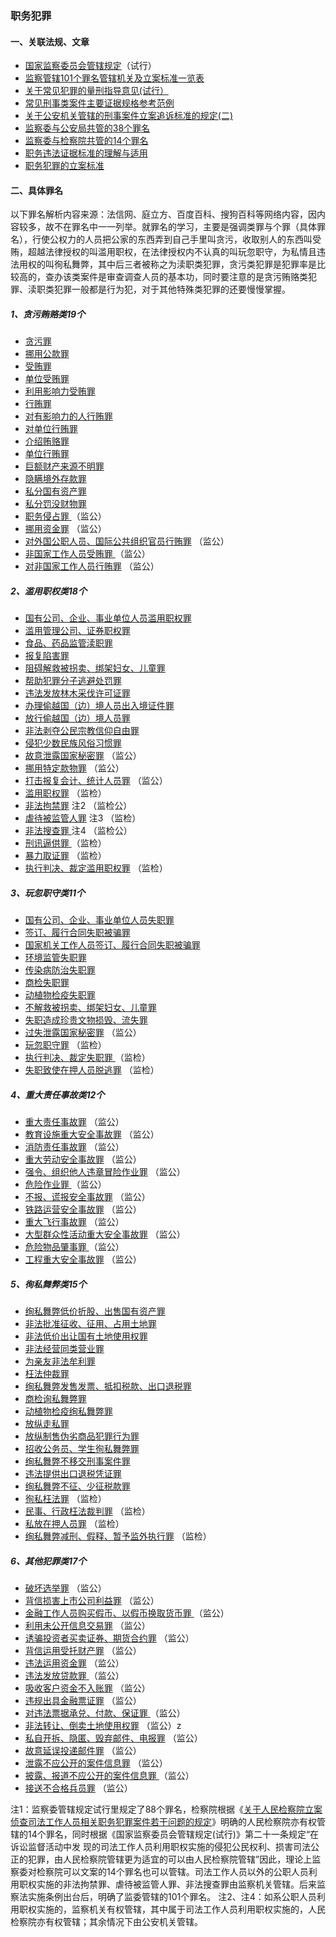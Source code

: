 ### 职务犯罪

#### 一、关联法规、文章

- [国家监察委员会管辖规定](doc/zhiwufanzui/zwfz1002.md)（试行）
- [监察管辖101个罪名管辖机关及立案标准一览表](doc/zhiwufanzui/zwfz1004.md)
- [关于常见犯罪的量刑指导意见(试行）](doc/zhiwufanzui/zwfz1003.md)
- [常见刑事类案件主要证据规格参考范例](doc/zhiwufanzui/zwfz1005.md)
- [关于公安机关管辖的刑事案件立案追诉标准的规定(二)](doc/zhiwufanzui/zwfz1006.md)
- [监察委与公安局共管的38个罪名](doc/zhiwufanzui/zwfz1007.md)
- [监察委与检察院共管的14个罪名](doc/zhiwufanzui/zwfz1008.md)
- [职务违法证据标准的理解与适用](doc/zhiwufanzui/zwfz1009.md)
- [职务犯罪的立案标准](doc/zhiwufanzui/zwfz1010.md)

#### 二、具体罪名

以下罪名解析内容来源：法信网、庭立方、百度百科、搜狗百科等网络内容，因内容较多，故不在罪名中一一列举。就罪名的学习，主要是强调类罪与个罪（具体罪名），行使公权力的人员把公家的东西弄到自己手里叫贪污，收取别人的东西叫受贿，超越法律授权的叫滥用职权，在法律授权内不认真的叫玩忽职守，为私情且违法用权的叫徇私舞弊，其中后三者被称之为渎职类犯罪，贪污类犯罪是犯罪率是比较高的，查办该类案件是审查调查人员的基本功，同时要注意的是贪污贿赂类犯罪、渎职类犯罪一般都是行为犯，对于其他特殊类犯罪的还要慢慢掌握。

##### 1、贪污贿赂类19个

- [贪污罪](doc/zhiwufanzui/zwfz0011.md)
- [挪用公款罪](doc/zhiwufanzui/zwfz0012.md)
- [受贿罪](doc/zhiwufanzui/zwfz0013.md)
- [单位受贿罪](doc/zhiwufanzui/zwfz0014.md)
- [利用影响力受贿罪](doc/zhiwufanzui/zwfz0015.md)
- [行贿罪](doc/zhiwufanzui/zwfz0016.md)
- [对有影响力的人行贿罪](doc/zhiwufanzui/zwfz0017.md)
- [对单位行贿罪](doc/zhiwufanzui/zwfz0018.md)
- [介绍贿赂罪](doc/zhiwufanzui/zwfz0019.md)
- [单位行贿罪](doc/zhiwufanzui/zwfz0020.md)
- [巨额财产来源不明罪](doc/zhiwufanzui/zwfz0020-1.md)
- [隐瞒境外存款罪](doc/zhiwufanzui/zwfz0021.md)
- [私分国有资产罪](doc/zhiwufanzui/zwfz0022.md)
- [私分罚没财物罪](doc/zhiwufanzui/zwfz0023.md)
- [职务侵占罪 ](doc/zhiwufanzui/zwfz0024.md) （监公）
- [挪用资金罪](doc/zhiwufanzui/zwfz0025.md)  （监公）
- [对外国公职人员、国际公共组织官员行贿罪](doc/zhiwufanzui/zwfz0026.md)  （监公）
- [非国家工作人员受贿罪 ](doc/zhiwufanzui/zwfz0027.md) （监公）
- [对非国家工作人员行贿罪](doc/zhiwufanzui/zwfz0028.md)   （监公）

##### 2、滥用职权类18个

- [国有公司、企业、事业单位人员滥用职权罪](doc/zhiwufanzui/zwfz0029.md)
- [滥用管理公司、证券职权罪](doc/zhiwufanzui/zwfz0030.md)
- [食品、药品监管渎职罪](doc/zhiwufanzui/zwfz0031.md)
- [报复陷害罪](doc/zhiwufanzui/zwfz0032.md)
- [阻碍解救被拐卖、绑架妇女、儿童罪](doc/zhiwufanzui/zwfz0033.md)
- [帮助犯罪分子逃避处罚罪](doc/zhiwufanzui/zwfz0034.md)
- [违法发放林木采伐许可证罪](doc/zhiwufanzui/zwfz0035.md)
- [办理偷越国（边）境人员出入境证件罪](doc/zhiwufanzui/zwfz0036.md)
- [放行偷越国（边）境人员罪](doc/zhiwufanzui/zwfz0037.md)
- [非法剥夺公民宗教信仰自由罪](doc/zhiwufanzui/zwfz0038.md)
- [侵犯少数民族风俗习惯罪](doc/zhiwufanzui/zwfz0039.md)
- [故意泄露国家秘密罪](doc/zhiwufanzui/zwfz0040.md)  （监公）
- [挪用特定款物罪](doc/zhiwufanzui/zwfz0041.md)  （监公）
- [打击报复会计、统计人员罪](doc/zhiwufanzui/zwfz0042.md)  （监公）
- [滥用职权罪](doc/zhiwufanzui/zwfz0043.md)  （监检）
- [非法拘禁罪](doc/zhiwufanzui/zwfz0044.md) 注2 （监检公）
- [虐待被监管人罪](doc/zhiwufanzui/zwfz0045.md) 注3  （监检）
- [非法搜查罪 ](doc/zhiwufanzui/zwfz0046.md)注4 （监检公）
- [刑讯逼供罪 ](doc/zhiwufanzui/zwfz0047.md) （监检）
- [暴力取证罪](doc/zhiwufanzui/zwfz0048.md)  （监检）
- [执行判决、裁定滥用职权罪](doc/zhiwufanzui/zwfz0049.md)  （监检）

##### 3、玩忽职守类11个

- [国有公司、企业、事业单位人员失职罪](doc/zhiwufanzui/zwfz0050.md)
- [签订、履行合同失职被骗罪](doc/zhiwufanzui/zwfz0051.md)
- [国家机关工作人员签订、履行合同失职被骗罪](doc/zhiwufanzui/zwfz0052.md)
- [环境监管失职罪](doc/zhiwufanzui/zwfz0053.md)
- [传染病防治失职罪](doc/zhiwufanzui/zwfz0054.md)
- [商检失职罪](doc/zhiwufanzui/zwfz0055.md)
- [动植物检疫失职罪](doc/zhiwufanzui/zwfz0056.md)
- [不解救被拐卖、绑架妇女、儿童罪](doc/zhiwufanzui/zwfz0057.md)
- [失职造成珍贵文物损毁、流失罪](doc/zhiwufanzui/zwfz0058.md)
- [过失泄露国家秘密罪](doc/zhiwufanzui/zwfz0059.md)  （监公）
- [玩忽职守罪](doc/zhiwufanzui/zwfz0060.md)  （监检）
- [执行判决、裁定失职罪 ](doc/zhiwufanzui/zwfz0061.md) （监检）
- [失职致使在押人员脱逃罪](doc/zhiwufanzui/zwfz0062.md)   （监检）

##### 4、重大责任事故类12个

- [重大责任事故罪](doc/zhiwufanzui/zwfz0063.md)  （监公）
- [教育设施重大安全事故罪](doc/zhiwufanzui/zwfz0064.md)  （监公）
- [消防责任事故罪](doc/zhiwufanzui/zwfz0065.md)  （监公）
- [重大劳动安全事故罪](doc/zhiwufanzui/zwfz0066.md)  （监公）
- [强令、组织他人违章冒险作业罪](doc/zhiwufanzui/zwfz0067.md)  （监公）
- [危险作业罪  ](doc/zhiwufanzui/zwfz0068.md)（监公）
- [不报、谎报安全事故罪](doc/zhiwufanzui/zwfz0069.md)  （监公）
- [铁路运营安全事故罪](doc/zhiwufanzui/zwfz0070.md)  （监公）
- [重大飞行事故罪](doc/zhiwufanzui/zwfz0071.md)  （监公）
- [大型群众性活动重大安全事故罪](doc/zhiwufanzui/zwfz0072.md)  （监公）
- [危险物品肇事罪 ](doc/zhiwufanzui/zwfz0073.md) （监公）
- [工程重大安全事故罪](doc/zhiwufanzui/zwfz0074.md)  （监公）

##### 5、徇私舞弊类15个

- [绚私舞弊低价折股、出售国有资产罪](doc/zhiwufanzui/zwfz0075.md)
- [非法批准征收、征用、占用土地罪](doc/zhiwufanzui/zwfz0076.md)
- [非法低价出让国有土地使用权罪](doc/zhiwufanzui/zwfz0077.md)
- [非法经营同类营业罪](doc/zhiwufanzui/zwfz0078.md)
- [为亲友非法牟利罪](doc/zhiwufanzui/zwfz0079.md)
- [枉法仲裁罪](doc/zhiwufanzui/zwfz0080.md)
- [绚私舞弊发售发票、抵扣税款、出口退税罪](doc/zhiwufanzui/zwfz0081.md)
- [商检询私舞弊罪](doc/zhiwufanzui/zwfz0082.md)
- [动植物检疫绚私舞弊罪](doc/zhiwufanzui/zwfz0083.md)
- [放纵走私罪](doc/zhiwufanzui/zwfz0084.md)
- [放纵制售伪劣商品犯罪行为罪](doc/zhiwufanzui/zwfz0085.md)
- [招收公务员、学生徇私舞弊罪](doc/zhiwufanzui/zwfz0086.md)
- [绚私舞弊不移交刑事案件罪](doc/zhiwufanzui/zwfz0087.md)
- [违法提供出口退税凭证罪](doc/zhiwufanzui/zwfz0088.md)
- [绚私舞弊不征、少征税款罪](doc/zhiwufanzui/zwfz0089.md)
- [徇私枉法罪](doc/zhiwufanzui/zwfz0090.md)  （监检）
- [民事、行政枉法裁判罪](doc/zhiwufanzui/zwfz0091.md)  （监检）
- [私放在押人员罪](doc/zhiwufanzui/zwfz0092.md)  （监检）
- [绚私舞弊减刑、假释、暂予监外执行罪](doc/zhiwufanzui/zwfz0093.md)  （监检）

##### 6、其他犯罪类17个

- [破坏选举罪](doc/zhiwufanzui/zwfz0094.md)  （监公）
- [背信损害上市公司利益罪](doc/zhiwufanzui/zwfz0095.md)  （监公）
- [金融工作人员购买假币、以假币换取货币罪 ](doc/zhiwufanzui/zwfz0096.md) （监公）
- [利用未公开信息交易罪](doc/zhiwufanzui/zwfz0097.md)  （监公）
- [诱骗投资者买卖证券、期货合约罪](doc/zhiwufanzui/zwfz0098.md)  （监公）
- [背信运用受托财产罪](doc/zhiwufanzui/zwfz0099.md)  （监公）
- [违法运用资金罪](doc/zhiwufanzui/zwfz00100.md)  （监公）
- [违法发放贷款罪 ](doc/zhiwufanzui/zwfz00101.md) （监公）
- [吸收客户资金不入账罪](doc/zhiwufanzui/zwfz00102.md)  （监公）
- [违规出具金融票证罪](doc/zhiwufanzui/zwfz00103.md)  （监公）
- [对违法票据承兑、付款、保证罪 ](doc/zhiwufanzui/zwfz00104.md) （监公）
- [非法转让、倒卖土地使用权罪](doc/zhiwufanzui/zwfz00105.md)  （监公）z
- [私自开拆、隐匿、毁弃邮件、电报罪](doc/zhiwufanzui/zwfz00106.md)  （监公）
- [故意延误投递邮件罪](doc/zhiwufanzui/zwfz00107.md)  （监公）
- [泄露不应公开的案件信息罪](doc/zhiwufanzui/zwfz00108.md)  （监公）
- [披露、报道不应公开的案件信息罪 ](doc/zhiwufanzui/zwfz00109.md) （监公）
- [接送不合格兵员罪](doc/zhiwufanzui/zwfz00110.md)   （监公）

注1：监察委管辖规定试行里规定了88个罪名，检察院根据《[关于人民检察院立案侦查司法工作人员相关职务犯罪案件若干问题的规定](doc/zhiwufanzui/zwfz00111.md)》明确的人民检察院亦有权管辖的14个罪名，同时根据《国家监察委员会管辖规定(试行)》第二十一条规定“在诉讼监督活动中发 现的司法工作人员利用职权实施的侵犯公民权利、损害司法公正的犯罪，由人民检察院管辖更为适宜的可以由人民检察院管辖”因此，理论上监察委对检察院可以文案的14个罪名也可以管辖。司法工作人员以外的公职人员利用职权实施的非法拘禁罪、虐待被监管人罪、非法搜查罪由监察机关管辖。后来监察法实施条例出台后，明确了监委管辖的101个罪名。
注2、注4：如系公职人员利用职权实施的，监察机关有权管辖，其中属于司法工作人员利用职权实施的，人民检察院亦有权管辖；其余情况下由公安机关管辖。


